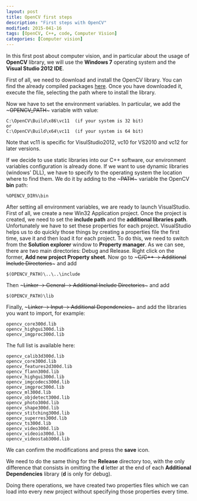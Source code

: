 ```yaml
---
layout: post
title: OpenCV first steps
description: "First steps with OpenCV"
modified: 2015-041-16
tags: [OpenCV, C++, code, Computer Vision]
categories: [Computer vision]
---
```


In this first post about computer vision, and in particular about the usage of **OpenCV** library, we will use the **Windows 7** operating system and the **Visual Studio 2012 IDE**.

First of all, we need to download and install the OpenCV library. You can find the already compiled packages
[here](https://sourceforge.net/projects/opencvlibrary/files/opencv-win/). Once you have downloaded it, execute the file, selecting the path where to install the library.

Now we have to set the environment variables. In particular, we add the ~~~OPENCV_PATH~~~ variable with value:

~~~shell
C:\OpenCV\Build\x86\vc11  (if your system is 32 bit)
or
C:\OpenCV\Build\x64\vc11  (if your system is 64 bit)
~~~
Note that vc11 is specific for VisulStudio2012, vc10 for VS2010 and vc12 for later versions.

If we decide to use static libraries into our C++ software, our environment variables configuration is already done.
If we want to use dynamic libraries (windows' DLL), we have to specify to the operating system the location where to find them. We do it by adding to the ~~~PATH~~~ variable the OpenCV **bin** path:
~~~shell
%OPENCV_DIR%\bin
~~~

After setting all environment variables, we are ready to launch VisualStudio. First of all, we create a new Win32 Application project.
Once the project is created, we need to set the **include path** and the **additional libraries path**. Unfortunately we have to set these properties for each project. VisualStudio helps us to do quickly those things by creating a properties file the first time, save it and then load it for each project.
To do this, we need to switch from the **Solution explorer** window to **Property manager**. As we can see, there are two main directories: Debug and Release.
Right click on the former, **Add new project Property sheet**.
Now go to ~~~C/C++ -> Additional Include Directories~~~ and add
~~~shell
$(OPENCV_PATH)\..\..\include
~~~

Then ~~~Linker -> General -> Additional Include Directories~~~ and add
~~~shell
$(OPENCV_PATH)\lib
~~~

Finally,  ~~~Linker -> Input -> Additional Dependencies~~~ and add the libraries you want to import, for example:
~~~shell
opencv_core300d.lib
opencv_highgui300d.lib
opencv_imgproc300d.lib
~~~

The full list is available here:
~~~shell
opencv_calib3d300d.lib
opencv_core300d.lib
opencv_features2d300d.lib
opencv_flann300d.lib
opencv_highgui300d.lib
opencv_imgcodecs300d.lib
opencv_imgproc300d.lib
opencv_ml300d.lib
opencv_objdetect300d.lib
opencv_photo300d.lib
opencv_shape300d.lib
opencv_stitching300d.lib
opencv_superres300d.lib
opencv_ts300d.lib
opencv_video300d.lib
opencv_videoio300d.lib
opencv_videostab300d.lib
~~~

We can confirm the modifications and press the **save** icon.

We need to do the same thing for the **Release** directory too, with the only difference that consists in omitting the **d** letter at the end of each **Additional Dependencies** library (**d** is only for debug).

Doing there operations, we have created two properties files which we can load into every new project without specifying those properties every time.
